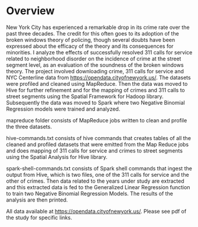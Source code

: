 # Overview

New York City has experienced a remarkable drop in its crime rate over the past three decades. The credit for this often goes to its adoption of the broken windows theory of policing, though several doubts have been expressed about the efficacy of the theory and its consequences for minorities. I analyze the effects of successfully resolved 311 calls for service related to neighborhood disorder on the incidence of crime at the street segment level, as an evaluation of the soundness of the broken windows theory. The project involved downloading crime, 311 calls for service and NYC Centerline data from https://opendata.cityofnewyork.us/. The datasets were profiled and cleaned using MapReduce. Then the data was moved to Hive for further refinement and for the mapping of crimes and 311 calls to street segments using the Spatial Framework for Hadoop library. Subsequently the data was moved to Spark where two Negative Binomial Regression models were trained and analyzed.

mapreduce folder consists of MapReduce jobs written to clean and profile the three datasets. 

hive-commands.txt consists of hive commands that creates tables of all the cleaned and profiled datasets that were emitted from the Map Reduce jobs and does mapping of 311 calls for service and crimes to street segments using the Spatial Analysis for Hive library.

spark-shell-commands.txt consists of Spark shell commands that ingest the output from Hive, which is two files, one of the 311 calls for service and the other of crimes. Then data related to the years under study are extracted and this extracted data is fed to the Generalized Linear Regression function to train two Negative Binomial Regression Models. The results of the analysis are then printed.

All data available at https://opendata.cityofnewyork.us/. Please see pdf of the study for specific links. 

